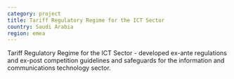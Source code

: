 ```yaml
---
category: project
title: Tariff Regulatory Regime for the ICT Sector 
country: Saudi Arabia
region: emea
---
```

Tariff Regulatory Regime for the ICT Sector - developed ex-ante regulations and ex-post competition guidelines and safeguards for the information and communications technology sector. 